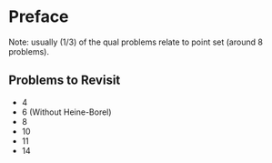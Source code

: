 # Preface

Note: usually (1/3) of the qual problems relate to point set (around 8 problems).

## Problems to Revisit

- 4
- 6 (Without Heine-Borel)
- 8
- 10
- 11
- 14

